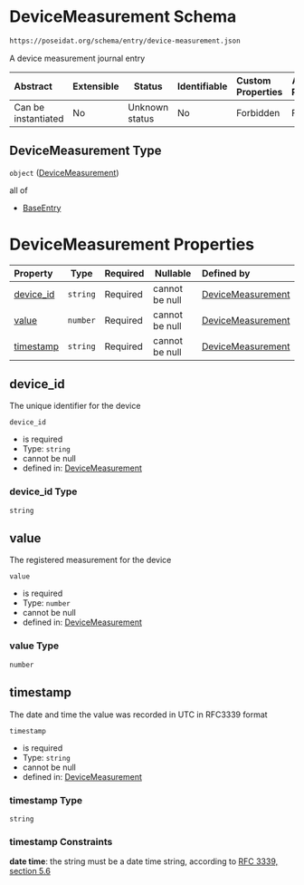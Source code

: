 # DeviceMeasurement Schema

```txt
https://poseidat.org/schema/entry/device-measurement.json
```

A device measurement journal entry


| Abstract            | Extensible | Status         | Identifiable | Custom Properties | Additional Properties | Access Restrictions | Defined In                                                                              |
| :------------------ | ---------- | -------------- | ------------ | :---------------- | --------------------- | ------------------- | --------------------------------------------------------------------------------------- |
| Can be instantiated | No         | Unknown status | No           | Forbidden         | Forbidden             | none                | [device-measurement.json](schemas/entry/device-measurement.json "open original schema") |

## DeviceMeasurement Type

`object` ([DeviceMeasurement](device-measurement.md))

all of

-   [BaseEntry](departure-allof-baseentry.md "check type definition")

# DeviceMeasurement Properties

| Property                | Type     | Required | Nullable       | Defined by                                                                                                                                             |
| :---------------------- | -------- | -------- | -------------- | :----------------------------------------------------------------------------------------------------------------------------------------------------- |
| [device_id](#device_id) | `string` | Required | cannot be null | [DeviceMeasurement](device-measurement-properties-device_id.md "https&#x3A;//poseidat.org/schema/entry/device-measurement.json#/properties/device_id") |
| [value](#value)         | `number` | Required | cannot be null | [DeviceMeasurement](device-measurement-properties-value.md "https&#x3A;//poseidat.org/schema/entry/device-measurement.json#/properties/value")         |
| [timestamp](#timestamp) | `string` | Required | cannot be null | [DeviceMeasurement](device-measurement-properties-timestamp.md "https&#x3A;//poseidat.org/schema/entry/device-measurement.json#/properties/timestamp") |

## device_id

The unique identifier for the device


`device_id`

-   is required
-   Type: `string`
-   cannot be null
-   defined in: [DeviceMeasurement](device-measurement-properties-device_id.md "https&#x3A;//poseidat.org/schema/entry/device-measurement.json#/properties/device_id")

### device_id Type

`string`

## value

The registered measurement for the device


`value`

-   is required
-   Type: `number`
-   cannot be null
-   defined in: [DeviceMeasurement](device-measurement-properties-value.md "https&#x3A;//poseidat.org/schema/entry/device-measurement.json#/properties/value")

### value Type

`number`

## timestamp

The date and time the value was recorded in UTC in RFC3339 format


`timestamp`

-   is required
-   Type: `string`
-   cannot be null
-   defined in: [DeviceMeasurement](device-measurement-properties-timestamp.md "https&#x3A;//poseidat.org/schema/entry/device-measurement.json#/properties/timestamp")

### timestamp Type

`string`

### timestamp Constraints

**date time**: the string must be a date time string, according to [RFC 3339, section 5.6](https://tools.ietf.org/html/rfc3339 "check the specification")
